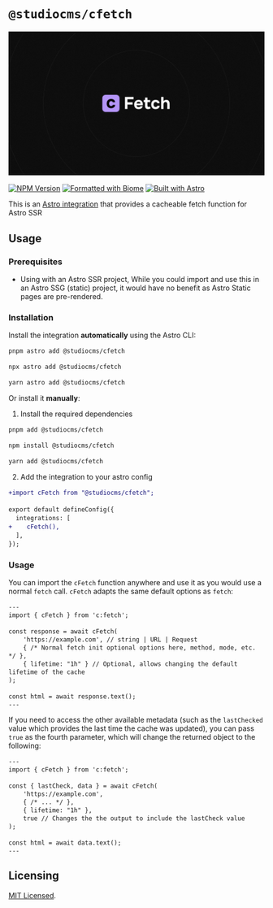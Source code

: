 # `@studiocms/cfetch`

![Readme's Banner](https://github.com/withstudiocms/cfetch/blob/main/assets/cfetch-banner.png)

[![NPM Version](https://img.shields.io/npm/v/@studiocms/cfetch?logo=npm)](https://npm.im/@studiocms/cfetch)
[![Formatted with Biome](https://img.shields.io/badge/Formatted_with-Biome-60a5fa?style=flat&logo=biome)](https://biomejs.dev/)
[![Built with Astro](https://astro.badg.es/v2/built-with-astro/tiny.svg)](https://astro.build)

This is an [Astro integration](https://docs.astro.build/en/guides/integrations-guide/) that provides a cacheable fetch function for Astro SSR

## Usage

### Prerequisites

- Using with an Astro SSR project, While you could import and use this in an Astro SSG (static) project, it would have no benefit as Astro Static pages are pre-rendered.

### Installation

Install the integration **automatically** using the Astro CLI:

```bash
pnpm astro add @studiocms/cfetch
```

```bash
npx astro add @studiocms/cfetch
```

```bash
yarn astro add @studiocms/cfetch
```

Or install it **manually**:

1. Install the required dependencies

```bash
pnpm add @studiocms/cfetch
```

```bash
npm install @studiocms/cfetch
```

```bash
yarn add @studiocms/cfetch
```

2. Add the integration to your astro config

```diff
+import cFetch from "@studiocms/cfetch";

export default defineConfig({
  integrations: [
+    cFetch(),
  ],
});
```

### Usage

You can import the `cFetch` function anywhere and use it as you would use a normal `fetch` call. `cFetch` adapts the same default options as `fetch`:

```astro
---
import { cFetch } from 'c:fetch';

const response = await cFetch(
    'https://example.com', // string | URL | Request
    { /* Normal fetch init optional options here, method, mode, etc. */ },
    { lifetime: "1h" } // Optional, allows changing the default lifetime of the cache
);

const html = await response.text();
---
```

If you need to access the other available metadata (such as the `lastChecked` value which provides the last time the cache was updated), you can pass `true` as the fourth parameter, which will change the returned object to the following:

```astro
---
import { cFetch } from 'c:fetch';

const { lastCheck, data } = await cFetch(
    'https://example.com',
    { /* ... */ },
    { lifetime: "1h" },
    true // Changes the the output to include the lastCheck value
);

const html = await data.text();
---
```

## Licensing

[MIT Licensed](https://github.com/withstudiocms/cfetch/blob/main/LICENSE).
